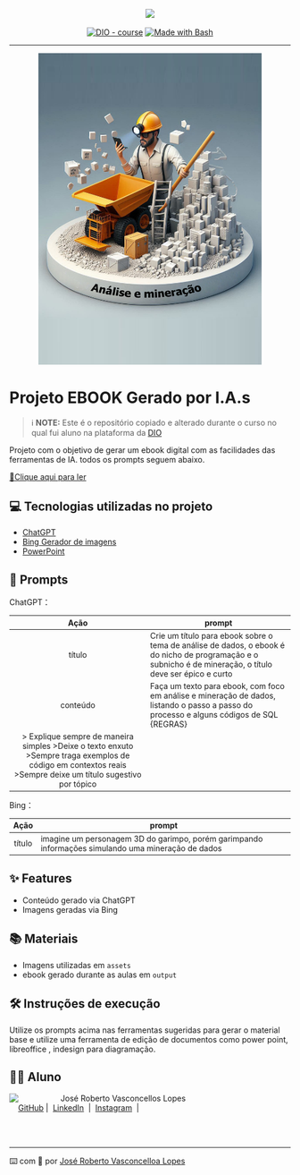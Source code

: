 <p align="center">
    <img width="100" src=".github/assets/banner.png">
</p>


<p align="center">
<a href="https://dio.me/"><img src="https://img.shields.io/badge/DIO-Course-28DA77?logo=youtube" alt="DIO - course"></a>
<a href="https://www.gnu.org/software/bash/" title="Go to Bash homepage"><img src="https://img.shields.io/badge/Prompt-Project-blue?logo=gnu-bash&amp;logoColor=white" alt="Made with Bash"></a></p>

-------


<p align="center">
<img 
    src="./assets/mineração2.jpg"
    width="400"  
/>
</p>

# Projeto EBOOK Gerado por I.A.s


 > ℹ️ **NOTE:** Este é o repositório copiado e alterado durante o curso no qual fui aluno na plataforma da [DIO](https://dio.me)

Projeto com o objetivo de gerar um ebook digital com as facilidades das ferramentas de IA. todos os prompts
seguem abaixo.

<a href="https://github.com/jrobertovl/prompts-recipe-to-create-a-ebook/blob/main/output/Ebook_Minerando%20Dados-A%20Arte%20da%20An%C3%A1lise%20Programada.pdf" title="View PDF now"> 📕Clique aqui para ler</a>

## 💻 Tecnologias utilizadas no projeto

- [ChatGPT](https://chat.openai.com/) 
- [Bing Gerador de imagens](https://www.bing.com/images/create)
- [PowerPoint](https://www.microsoft.com/en/microsoft-365/powerpoint)

## 🧠 Prompts


ChatGPT：

|   Ação   | prompt                                                                                                                                                                                                                                                                         |
| :------: | ------------------------------------------------------------------------------------------------------------------------------------------------------------------------------------------------------------------------------------------------------------------------------ |
|  título  | Crie um título para ebook sobre o tema de análise de dados, o ebook é do nicho de programação e o subnicho é de mineração, o título deve ser épico e curto                                                        |
| conteúdo | Faça um texto para ebook, com foco em análise e mineração de dados, listando o passo a passo do processo e alguns códigos de SQL {REGRAS}
> Explique sempre de maneira simples >Deixe o texto enxuto >Sempre traga exemplos de código em contextos reais >Sempre deixe um título sugestivo por tópico |


Bing：

|  Ação  | prompt                                                                                 |
| :----: | -------------------------------------------------------------------------------------- |
| título | imagine um personagem 3D do garimpo, porém garimpando informações simulando uma mineração de dados |

## ✨ Features

- Conteúdo gerado via ChatGPT
- Imagens geradas via Bing

## 📚 Materiais

- Imagens utilizadas em `assets`
- ebook gerado durante as aulas em `output`

## 🛠️ Instruções de execução

Utilize os prompts acima nas ferramentas sugeridas para gerar o material base e utilize uma ferramenta de edição de documentos como power point, libreoffice , indesign para diagramação.

## 👨‍💻 Aluno

<p>
    <img 
      align=left 
      margin=10 
      width=80 
      src="https://avatars.githubusercontent.com/u/79292597?s=96&v=4"
    />
    <p>&nbsp&nbsp&nbspJosé Roberto Vasconcellos Lopes<br>
    &nbsp&nbsp&nbsp
    <a href="https://github.com/jrobertovl">
    GitHub</a>&nbsp;|&nbsp;
    <a href="www.linkedin.com/in/
jrobertovl">LinkedIn</a>
&nbsp;|&nbsp;
    <a href="https://www.instagram.com/jrobertovl/">
    Instagram</a>
&nbsp;|&nbsp;</p>
</p>
<br/><br/>
<p>

---

⌨️ com 💜 por [José Roberto Vasconcelloa Lopes](https://github.com/jrobertovl)

